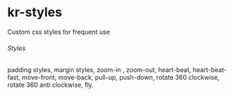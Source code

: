 # kr-styles
Custom css styles for frequent use

###### Styles
padding styles, margin styles,
zoom-in , zoom-out,
heart-beat, heart-beat-fast,
move-front, move-back,
pull-up, push-down,
rotate 360 clockwise, rotate 360 anti clockwise,
fly.
